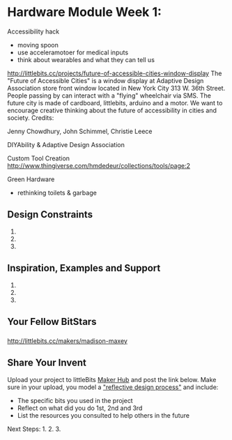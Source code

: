 
# Hardware Module Week 1: 
 Accessibility hack
- moving spoon
- use acceleramotoer for medical inputs
- think about wearables and what they can tell us

http://littlebits.cc/projects/future-of-accessible-cities-window-display
The "Future of Accessible Cities" is a window display at Adaptive Design Association store front window located in New York City 313 W. 36th Street. People passing by can interact with a "flying" wheelchair via SMS. The future city is made of cardboard, littlebits, arduino and a motor. We want to encourage creative thinking about the future of accessibility in cities and society.
Credits:

Jenny Chowdhury, John Schimmel, Christie Leece

DIYAbility & Adaptive Design Association

 Custom Tool Creation
 http://www.thingiverse.com/hmdedeur/collections/tools/page:2
 
 Green Hardware
- rethinking toilets & garbage


## Design Constraints
1. 
2. 
3. 

## Inspiration, Examples and Support

1. 
2. 
3. 

## Your Fellow BitStars
### 
http://littlebits.cc/makers/madison-maxey

### 

## Share Your Invent 
Upload your project to littleBits [Maker Hub](http://littlebits.cc/projects) and post the link below. Make sure in your upload, you model a ["reflective design process"](http://en.wikipedia.org/wiki/Reflective_practice) and include:
- The specific bits you used in the project
- Reflect on what did you do 1st, 2nd and 3rd
- List the resources you consulted to help others in the future

Next Steps:
1. 
2. 
3. 




